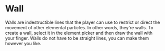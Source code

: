 # Wall #

Walls are indestructible lines that the player can use to restrict or direct the movement of other elemental particles. In other words, they're walls. To create a wall, select it in the element picker and then draw the wall with your finger. Walls do not have to be straight lines, you can make them however you like.